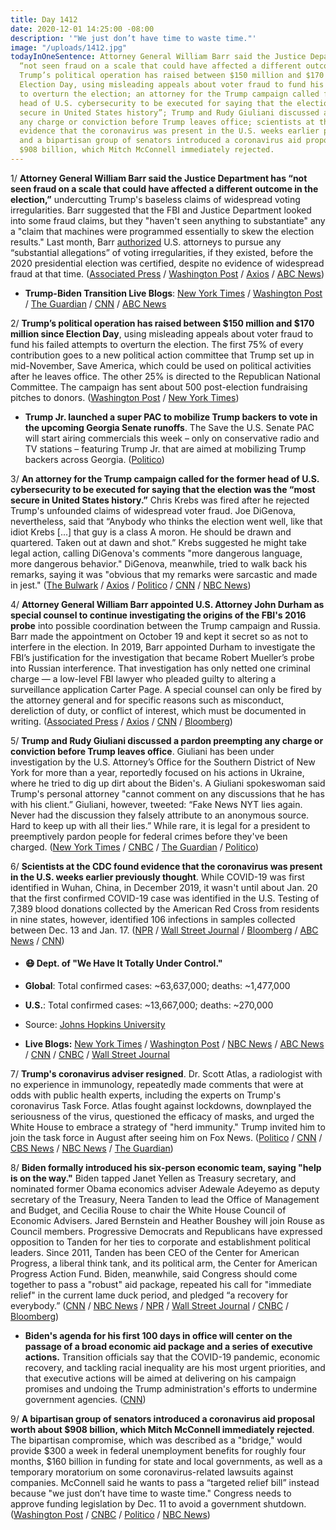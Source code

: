 ```yaml
---
title: Day 1412
date: 2020-12-01 14:25:00 -08:00
description: '"We just don’t have time to waste time."'
image: "/uploads/1412.jpg"
todayInOneSentence: Attorney General William Barr said the Justice Department has
  “not seen fraud on a scale that could have affected a different outcome in the election”;
  Trump’s political operation has raised between $150 million and $170 million since
  Election Day, using misleading appeals about voter fraud to fund his failed attempts
  to overturn the election; an attorney for the Trump campaign called for the former
  head of U.S. cybersecurity to be executed for saying that the election was the “most
  secure in United States history”; Trump and Rudy Giuliani discussed a pardon preempting
  any charge or conviction before Trump leaves office; scientists at the CDC found
  evidence that the coronavirus was present in the U.S. weeks earlier previously thought;
  and a bipartisan group of senators introduced a coronavirus aid proposal worth about
  $908 billion, which Mitch McConnell immediately rejected.
---
```


1/ **Attorney General William Barr said the Justice Department has “not seen fraud on a scale that could have affected a different outcome in the election,”** undercutting Trump's baseless claims of widespread voting irregularities. Barr suggested that the FBI and Justice Department looked into some fraud claims, but they "haven't seen anything to substantiate" any a "claim that machines were programmed essentially to skew the election results." Last month, Barr [authorized](https://whatthefuckjusthappenedtoday.com/2020/11/10/day-1391/#1-attorney-general-william-barr-auth) U.S. attorneys to pursue any “substantial allegations” of voting irregularities, if they existed, before the 2020 presidential election was certified, despite no evidence of widespread fraud at that time. ([Associated Press](https://apnews.com/article/election-2020-joe-biden-donald-trump-elections-william-barr-b1f1488796c9a98c4b1a9061a6c7f49d) / [Washington Post](https://www.washingtonpost.com/national-security/barr-no-evidence-election-fraud/2020/12/01/5f4dcaa8-340a-11eb-8d38-6aea1adb3839_story.html) / [Axios](https://www.axios.com/barr-voter-fraud-trump-bd0713d6-91da-40e0-ae6b-6c5a4287f1ee.html) / [ABC News](https://abcnews.go.com/Politics/doj-uncovered-widespread-fraud-change-election-results-barr/story?id=74486937))

* **Trump-Biden Transition Live Blogs**: [New York Times](https://www.nytimes.com/live/2020/12/01/us/joe-biden-trump) / [Washington Post](https://www.washingtonpost.com/politics/2020/12/01/joe-biden-trump-transition-live-updates/) / [The Guardian](https://www.theguardian.com/us-news/live/2020/dec/01/us-election-2020-joe-biden-donald-trump-scott-atlas-coronavirus-covid-live-updates) / [CNN](https://www.cnn.com/politics/live-news/biden-trump-us-election-news-12-01-20/index.html) / [ABC News](https://abcnews.go.com/Politics/live-updates/2020-election-vote-results-court-transition/?id=74449971)

2/ **Trump’s political operation has raised between $150 million and $170 million since Election Day**, using misleading appeals about voter fraud to fund his failed attempts to overturn the election. The first 75% of every contribution goes to a new political action committee that Trump set up in mid-November, Save America, which could be used on political activities after he leaves office. The other 25% is directed to the Republican National Committee. The campaign has sent about 500 post-election fundraising pitches to donors. ([Washington Post](https://www.washingtonpost.com/politics/trump-raises-more-than-150-million-appealing-to-false-election-claims/2020/11/30/82e922e6-3347-11eb-afe6-e4dbee9689f8_story.html) / [New York Times](https://www.nytimes.com/2020/11/30/us/politics/trump-campaign-donations.html))

* **Trump Jr. launched a super PAC to mobilize Trump backers to vote in the upcoming Georgia Senate runoffs**. The Save the U.S. Senate PAC will start airing commercials this week – only on conservative radio and TV stations – featuring Trump Jr. that are aimed at mobilizing Trump backers across Georgia. ([Politico](https://www.politico.com/news/2020/11/30/donald-trump-jr-super-pac-georgia-worries-mount-441205))

3/ **An attorney for the Trump campaign called for the former head of U.S. cybersecurity to be executed for saying that the election was the “most secure in United States history.”** Chris Krebs was fired after he rejected Trump's unfounded claims of widespread voter fraud. Joe DiGenova, nevertheless, said that “Anybody who thinks the election went well, like that idiot Krebs \[...\] that guy is a class A moron. He should be drawn and quartered. Taken out at dawn and shot.” Krebs suggested he might take legal action, calling DiGenova's comments "more dangerous language, more dangerous behavior." DiGenova, meanwhile, tried to walk back his remarks, saying it was "obvious that my remarks were sarcastic and made in jest." ([The Bulwark](https://thebulwark.com/trump-lawyer-dhs-whistleblower-should-be-executed/) / [Axios](https://www.axios.com/krebs-cisa-digenova-trump-election-security-cyber-f4276746-7ae5-4032-b59b-97c944b790ae.html) / [Politico](https://www.politico.com/news/2020/11/30/trump-campaign-lawyer-cybersecurity-chief-shot-441577) / [CNN](https://www.cnn.com/2020/11/30/politics/joe-digenova-attorney-trump-campaign-chris-krebs-violence/) / [NBC News](https://www.nbcnews.com/politics/2020-election/fired-cybersecurity-chief-hints-legal-action-after-trump-campaign-lawyer-n1249505))

4/ **Attorney General William Barr appointed U.S. Attorney John Durham as special counsel to continue investigating the origins of the FBI's 2016 probe** into possible coordination between the Trump campaign and Russia. Barr made the appointment on October 19 and kept it secret so as not to interfere in the election. In 2019, Barr appointed Durham to investigate the FBI’s justification for the investigation that became Robert Mueller’s probe into Russian interference. That investigation has only netted one criminal charge — a low-level FBI lawyer who pleaded guilty to altering a surveillance application Carter Page. A special counsel can only be fired by the attorney general and for specific reasons such as misconduct, dereliction of duty, or conflict of interest, which must be documented in writing. ([Associated Press](https://apnews.com/article/election-2020-donald-trump-robert-mueller-statutes-elections-ae0275b4eb23981c1e6fbf9fc49c3239) / [Axios](https://www.axios.com/barr-john-durham-special-counsel-russia-327b775a-20d9-410b-a6f0-b102f61f3150.html) / [CNN](https://www.cnn.com/2020/12/01/politics/special-counsel-barr-durham-fbi/) / [Bloomberg](https://www.bloomberg.com/news/articles/2020-12-01/barr-appoints-durham-special-counsel-on-russia-probe-origin?sref=MIBMEEoj))

5/ **Trump and Rudy Giuliani discussed a pardon preempting any charge or conviction before Trump leaves office**. Giuliani has been under investigation by the U.S. Attorney’s Office for the Southern District of New York for more than a year, reportedly focused on his actions in Ukraine, where he tried to dig up dirt about the Biden's. A Giuliani spokeswoman said Trump's personal attorney "cannot comment on any discussions that he has with his client.” Giuliani, however, tweeted: “Fake News NYT lies again. Never had the discussion they falsely attribute to an anonymous source. Hard to keep up with all their lies.” While rare, it is legal for a president to preemptively pardon people for federal crimes before they've been charged. ([New York Times](https://www.nytimes.com/live/2020/12/01/us/joe-biden-trump/giuliani-is-said-to-have-discussed-a-possible-pardon-with-trump) / [CNBC](https://www.cnbc.com/2020/12/01/rudy-giuliani-and-trump-discussed-pardon-after-loss-to-biden.html) / [The Guardian](https://www.theguardian.com/us-news/2020/dec/01/giuliani-trump-pardon-report) / [Politico](https://www.politico.com/news/2020/12/01/rudy-giuliani-trump-pardon-441747))

6/ **Scientists at the CDC found evidence that the coronavirus was present in the U.S. weeks earlier previously thought**. While COVID-19 was first identified in Wuhan, China, in December 2019, it wasn't until about Jan. 20 that the first confirmed COVID-19 case was identified in the U.S. Testing of 7,389 blood donations collected by the American Red Cross from residents in nine states, however, identified 106 infections in samples collected between Dec. 13 and Jan. 17. ([NPR](https://www.npr.org/sections/coronavirus-live-updates/2020/12/01/940395651/coronavirus-was-in-u-s-weeks-earlier-than-previously-known-study-says) / [Wall Street Journal](https://www.wsj.com/articles/covid-19-likely-in-u-s-in-mid-december-2019-cdc-scientists-report-11606782449) / [Bloomberg](https://www.bloomberg.com/news/articles/2020-12-01/covid-infections-found-in-u-s-in-2019-weeks-before-china-cases?sref=MIBMEEoj) / [ABC News](https://abcnews.go.com/Health/coronavirus-us-early-december-2019-study/story?id=74479234) / [CNN](https://www.cnn.com/2020/11/30/asia/wuhan-china-covid-intl/index.html))

* #### 😷 Dept. of "We Have It Totally Under Control."

* **Global**: Total confirmed cases: \~63,637,000; deaths: \~1,477,000

* **U.S.**: Total confirmed cases: \~13,667,000; deaths: \~270,000

* Source: [Johns Hopkins University](https://coronavirus.jhu.edu/map.html)

* **Live Blogs:** [New York Times](https://www.nytimes.com/live/2020/12/01/world/covid-19-coronavirus) / [Washington Post](https://www.washingtonpost.com/nation/2020/12/01/coronavirus-covid-live-updates-us/) / [NBC News](https://www.nbcnews.com/news/us-news/live-blog/2020-12-1-covid-live-updates-n1249484) / [ABC News](https://abcnews.go.com/Health/live-updates/coronavirus/?id=74456908) / [CNN](https://www.cnn.com/world/live-news/coronavirus-pandemic-12-01-20-intl/index.html) / [CNBC](https://www.cnbc.com/2020/12/01/coronavirus-live-updates.html) / [Wall Street Journal](https://www.wsj.com/livecoverage/latest-updates/covid?mod=hp_theme_coronavirus-ribbon)

7/ **Trump's coronavirus adviser resigned**. Dr. Scott Atlas, a radiologist with no experience in immunology, repeatedly made comments that were at odds with public health experts, including the experts on Trump's coronavirus Task Force. Atlas fought against lockdowns, downplayed the seriousness of the virus, questioned the efficacy of masks, and urged the White House to embrace a strategy of "herd immunity." Trump invited him to join the task force in August after seeing him on Fox News. ([Politico](https://www.politico.com/news/2020/11/30/scott-atlas-resigns-trump-adviser-441597) / [CNN](https://www.cnn.com/2020/11/30/politics/scott-atlas-resigns-trump-administration-coronavirus-task-force/index.html) / [CBS News](https://www.cbsnews.com/news/scott-atlas-resigns-special-adviser-trump-covid/) / [NBC News](https://www.nbcnews.com/politics/white-house/controversial-white-house-coronavirus-adviser-scott-atlas-resign-n1249460) / [The Guardian](https://www.theguardian.com/us-news/2020/nov/30/scott-atlas-resigns-trump-covid-adviser))

8/ **Biden formally introduced his six-person economic team, saying "help is on the way."** Biden tapped Janet Yellen as Treasury secretary, and nominated former Obama economics adviser Adewale Adeyemo as deputy secretary of the Treasury, Neera Tanden to lead the Office of Management and Budget, and Cecilia Rouse to chair the White House Council of Economic Advisers. Jared Bernstein and Heather Boushey will join Rouse as Council members. Progressive Democrats and Republicans have expressed opposition to Tanden for her ties to corporate and establishment political leaders. Since 2011, Tanden has been CEO of the Center for American Progress, a liberal think tank, and its political arm, the Center for American Progress Action Fund. Biden, meanwhile, said Congress should come together to pass a "robust" aid package, repeated his call for "immediate relief" in the current lame duck period, and pledged “a recovery for everybody.” ([CNN](https://www.cnn.com/2020/11/29/politics/biden-economic-team/index.html) / [NBC News](https://www.nbcnews.com/business/economy/biden-economic-picks-shows-early-shape-administration-s-pandemic-agenda-n1249503) / [NPR](https://www.npr.org/sections/biden-transition-updates/2020/12/01/940210863/as-virus-rages-and-u-s-economy-sputters-biden-to-formally-unveil-economic-team) / [Wall Street Journal](https://www.wsj.com/articles/joe-biden-introduces-team-he-says-will-help-economy-recover-after-coronavirus-11606849627) / [CNBC](https://www.cnbc.com/2020/12/01/neera-tanden-biden-omb-pick-wall-street.html) / [Bloomberg](https://www.bloomberg.com/news/articles/2020-12-01/biden-introduces-team-to-lead-economy-out-of-coronavirus-slide?sref=MIBMEEoj))

* **Biden's agenda for his first 100 days in office will center on the passage of a broad economic aid package and a series of executive actions.** Transition officials say that the COVID-19 pandemic, economic recovery, and tackling racial inequality are his most urgent priorities, and that executive actions will be aimed at delivering on his campaign promises and undoing the Trump administration's efforts to undermine government agencies. ([CNN](https://www.cnn.com/2020/12/01/politics/biden-first-100-days/index.html))

9/ **A bipartisan group of senators introduced a coronavirus aid proposal worth about $908 billion, which Mitch McConnell immediately rejected**. The bipartisan compromise, which was described as a "bridge," would provide $300 a week in federal unemployment benefits for roughly four months, $160 billion in funding for state and local governments, as well as a temporary moratorium on some coronavirus-related lawsuits against companies. McConnell said he wants to pass a “targeted relief bill” instead because "we just don’t have time to waste time."  Congress needs to approve funding legislation by Dec. 11 to avoid a government shutdown. ([Washington Post](https://www.washingtonpost.com/us-policy/2020/12/01/stimulus-congress-coronavirus/) / [CNBC](https://www.cnbc.com/2020/12/01/coronavirus-stimulus-update-senators-to-unveil-relief-bill.html) / [Politico](https://www.politico.com/news/2020/12/01/bipartisan-senate-coronavirus-stimulus-441742) / [NBC News](https://www.nbcnews.com/politics/congress/bipartisan-group-congress-pushes-908-billion-covid-19-relief-bill-n1249527))